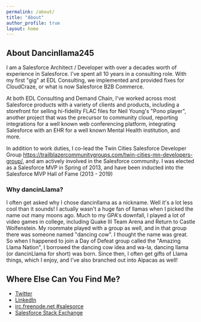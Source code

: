 ```yaml
---
permalink: /about/
title: "About"
author_profile: true
layout: home
---
```


## About Dancinllama245
I am  a Salesforce Architect / Developer with over a decades worth of experience in Salesforce.  I've spent all 10 years in a consulting role.  With my first "gig" at EDL Consulting, we implemented and provided fixes for CloudCraze, or what is now Salesforce B2B Commerce. 

At both EDL Consulting and Demand Chain, I've worked across most Salesforce products with a variety of clients and products, including a storefront for selling hi-fidelity FLAC files for Neil Young's "Pono player", another project that was the precursor to community cloud, reporting integrations for a well known web conferencing platform, integrating Salesforce with an EHR for a well known Mental Health institution, and more.

In addition to work duties, I co-lead the Twin Cities Salesforce Developer Group https://trailblazercommunitygroups.com/twin-cities-mn-developers-group/, and am actively involved in the Salesforce community.  I was elected as a Salesforce MVP in Spring of 2013, and have been inducted into the Salesforce MVP Hall of Fame (2013 - 2019)

### Why dancinLlama?
I often get asked why I chose dancinllama as a nickname.  Well it's a lot less cool than it sounds!  I actually wasn't a huge fan of llamas when I picked the name out many moons ago.  Much to my GPA's downfall, I played a lot of video games in college, including Quake III Team Arena and Return to Castle Wolfenstein.  My roommate played with a group as well, and in that group there was someone named "dancing cow".  I thought the name was great.  So when I happened to join a Day of Defeat group called the "Amazing Llama Nation", I borrowed the dancing cow idea and wa-la, dancing llama (or dancinLlama for short) was born.  Since then, I often get gifts of Llama things, which I enjoy, and I've also branched out into Alpacas as well!


## Where Else Can You Find Me?
- [Twitter](http://www.twitter.com/dancinLlama)
- [LinkedIn](http://www.linkedin.com/jloghry)
- [irc.freenode.net #salesorce](irc://irc.freenode.net/salesforce)
- [Salesforce Stack Exchange](https://salesforce.stackexchange.com/users/267/)







